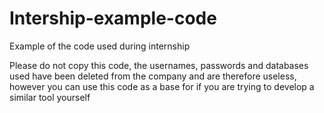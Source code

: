 # Intership-example-code
Example of the code used during internship

Please do not copy this code, the usernames, passwords and databases used have been deleted from the company and are therefore useless, 
however you can use this code as a base for if you are trying to develop a similar tool yourself
